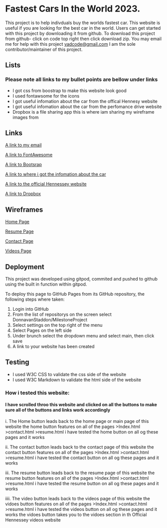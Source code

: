 # Fastest Cars In the World 2023.

This project is to help indivduals buy the worlds fastest car.
This website is useful if you are looking for the best car in the world.
Users can get started with this project by downloading it from github.
To download this project from github-
click on code top right then click download zip.
You may email me for help with this project vadcode@gmail.com 
I am the sole contributor/maintainer of this project.


## Lists

### Please note all links to my bullet points are bellow under links

* I got css from boostrap to make this website look good
* I used fontawsome for the icons
* I got useful infomation about the car from the offical Hennesy website
* I got useful infomation about the car from the perfomance drive website
* Dropbox is a file sharing app this is where iam sharing my wireframe images from

## Links

[A link to my email](vadcode@gmail.com)

[A link to FontAwesome](https://www.w3schools.com/icons/fontawesome_icons_intro.asp)

[A link to Bootsrap](https://getbootstrap.com/)

[A link to where i got the infomation about the car](https://performancedrive.com.au/hennessey-venom-f5-revealed-485kmh-top-speed-target-0214/)

[A link to the official Hennessey website](https://www.hennesseyspecialvehicles.com/)

[A link to Dropbox](https://www.dropbox.com/official-teams-page?_tk=paid_sem_goog_biz_b&_camp=19541783882&_kw=dropbox|e&_ad=650071845838||c&gclid=CjwKCAjw_MqgBhAGEiwAnYOAenJswMt7TsCw9qArbV7G-24tTTU7uNZ4FCr8f7M-moxkNgyfA0RttBoC1RAQAvD_BwE)

## Wireframes

[Home Page](https://www.dropbox.com/s/qws77vmc15lnajw/home.png?dl=0)

[Resume Page](https://www.dropbox.com/s/iss6kb44unv3kh7/resume.png?dl=0)

[Contact Page](https://www.dropbox.com/s/odgvlffaazl6ll1/contact.png?dl=0)

[Videos Page](https://www.dropbox.com/s/odgvlffaazl6ll1/contact.png?dl=0)

## Deployment

This project was developed using gitpod, commited and pushed to github using the built in 
function within gitpod.

To deploy this page to GitHub Pages from its GitHub repository, the following steps where taken:

1. Login into GitHub
2. From the list of repositorys on the screen select DonnavanStaddon/MilestoneProject
3. Select settings on the top right of the menu
4. Select Pages on the left side
5. Under brunch select the dropdown menu and select main, then click save
6. A link to your website has been created

## Testing

* I used W3C CSS to validate the css side of the website
* I used W3C Markdown to validate the html side of the website

### How i tested this website:

#### I have scrolled throo this website and clicked on all the buttons to make sure all of the buttons and links work accordingly

i. The Home button leads back to the home page or main page of this website the home button features on all of the pages >Index.html >contact.html >resume.html i have tested the home button on all og these pages and it works

ii. The contact button leads back to the contact page of this website the contact button features on all of the pages >Index.html >contact.html >resume.html i have tested the contact button on all og these pages and it works

iii. The resume button leads back to the resume page of this website the resume button features on all of the pages >Index.html >contact.html >resume.html i have tested the resume button on all og these pages and it works

iiii. The video button leads back to the videos page of this website the vidoes button features on all of the pages >Index.html >contact.html >resume.html i have tested the videos button on all og these pages and it works the vidoes button takes you to the vidoes section in th Official Hennessey videos website


